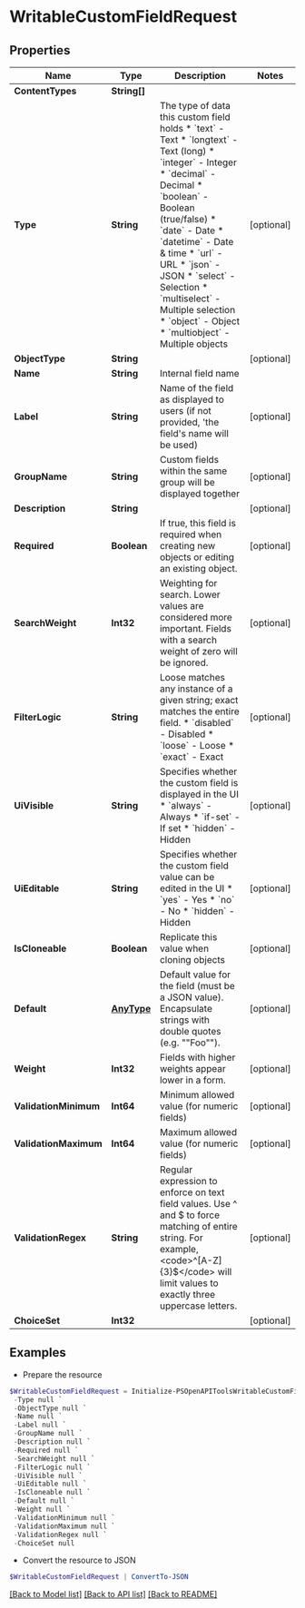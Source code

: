 # WritableCustomFieldRequest
## Properties

Name | Type | Description | Notes
------------ | ------------- | ------------- | -------------
**ContentTypes** | **String[]** |  | 
**Type** | **String** | The type of data this custom field holds  * &#x60;text&#x60; - Text * &#x60;longtext&#x60; - Text (long) * &#x60;integer&#x60; - Integer * &#x60;decimal&#x60; - Decimal * &#x60;boolean&#x60; - Boolean (true/false) * &#x60;date&#x60; - Date * &#x60;datetime&#x60; - Date &amp; time * &#x60;url&#x60; - URL * &#x60;json&#x60; - JSON * &#x60;select&#x60; - Selection * &#x60;multiselect&#x60; - Multiple selection * &#x60;object&#x60; - Object * &#x60;multiobject&#x60; - Multiple objects | [optional] 
**ObjectType** | **String** |  | [optional] 
**Name** | **String** | Internal field name | 
**Label** | **String** | Name of the field as displayed to users (if not provided, &#39;the field&#39;s name will be used) | [optional] 
**GroupName** | **String** | Custom fields within the same group will be displayed together | [optional] 
**Description** | **String** |  | [optional] 
**Required** | **Boolean** | If true, this field is required when creating new objects or editing an existing object. | [optional] 
**SearchWeight** | **Int32** | Weighting for search. Lower values are considered more important. Fields with a search weight of zero will be ignored. | [optional] 
**FilterLogic** | **String** | Loose matches any instance of a given string; exact matches the entire field.  * &#x60;disabled&#x60; - Disabled * &#x60;loose&#x60; - Loose * &#x60;exact&#x60; - Exact | [optional] 
**UiVisible** | **String** | Specifies whether the custom field is displayed in the UI  * &#x60;always&#x60; - Always * &#x60;if-set&#x60; - If set * &#x60;hidden&#x60; - Hidden | [optional] 
**UiEditable** | **String** | Specifies whether the custom field value can be edited in the UI  * &#x60;yes&#x60; - Yes * &#x60;no&#x60; - No * &#x60;hidden&#x60; - Hidden | [optional] 
**IsCloneable** | **Boolean** | Replicate this value when cloning objects | [optional] 
**Default** | [**AnyType**](.md) | Default value for the field (must be a JSON value). Encapsulate strings with double quotes (e.g. &quot;&quot;Foo&quot;&quot;). | [optional] 
**Weight** | **Int32** | Fields with higher weights appear lower in a form. | [optional] 
**ValidationMinimum** | **Int64** | Minimum allowed value (for numeric fields) | [optional] 
**ValidationMaximum** | **Int64** | Maximum allowed value (for numeric fields) | [optional] 
**ValidationRegex** | **String** | Regular expression to enforce on text field values. Use ^ and $ to force matching of entire string. For example, &lt;code&gt;^[A-Z]{3}$&lt;/code&gt; will limit values to exactly three uppercase letters. | [optional] 
**ChoiceSet** | **Int32** |  | [optional] 

## Examples

- Prepare the resource
```powershell
$WritableCustomFieldRequest = Initialize-PSOpenAPIToolsWritableCustomFieldRequest  -ContentTypes null `
 -Type null `
 -ObjectType null `
 -Name null `
 -Label null `
 -GroupName null `
 -Description null `
 -Required null `
 -SearchWeight null `
 -FilterLogic null `
 -UiVisible null `
 -UiEditable null `
 -IsCloneable null `
 -Default null `
 -Weight null `
 -ValidationMinimum null `
 -ValidationMaximum null `
 -ValidationRegex null `
 -ChoiceSet null
```

- Convert the resource to JSON
```powershell
$WritableCustomFieldRequest | ConvertTo-JSON
```

[[Back to Model list]](../README.md#documentation-for-models) [[Back to API list]](../README.md#documentation-for-api-endpoints) [[Back to README]](../README.md)

